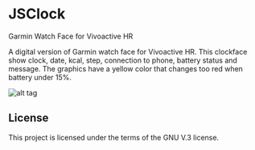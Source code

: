 # JSClock
Garmin Watch Face for Vivoactive HR

A digital version of Garmin watch face for Vivoactive HR.
This clockface show clock, date, kcal, step, connection to phone, battery status and message.
The graphics have a yellow color that changes too red when battery under 15%.


![alt tag](http://jensws.com/images/JSClock.png)

## License
This project is licensed under the terms of the GNU V.3 license.
